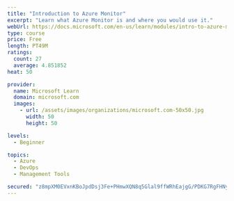 ```yaml
---
title: "Introduction to Azure Monitor"
excerpt: "Learn what Azure Monitor is and where you would use it."
webUrl: https://docs.microsoft.com/en-us/learn/modules/intro-to-azure-monitor/
type: course
price: Free
length: PT49M
ratings:
  count: 27
  average: 4.851852
heat: 50

provider:
  name: Microsoft Learn
  domain: microsoft.com
  images:
    - url: /assets/images/organizations/microsoft.com-50x50.jpg
      width: 50
      height: 50

levels:
  - Beginner

topics:
  - Azure
  - DevOps
  - Management Tools

secured: "z8mpXM0EVxnKBoJpdDsj3Fe+PHmwXQN8q5Glal9ffWRhEajgG/PDKG7RgFHNykqkurClMhXXmdNEnm/w3cmmeqRPcCB1qniUW2WPuwcgq9Z4vCNVpXXYJT/qOQgVszTZKFKsZkJqTCMTYMpRKULQmin9WHkjBD85HYXweiwUiiOuAYK7pgrf4zUMNAbOb+ZjOsoS/nTjcm2JuFG4CxaLFB9JradksFyIXPyZVzgoUtLibyEo00v336XDbSsIt930rBOsrwv/rzzs0JyPXjUg3Ro2JJylLSB7sE+kMsm4KgeP0aqzU421JlxBvHCWpSnTrJIXudrBMgD84EmEFBHa5vugXUXWQFyR8tocyLdPmhXCrAUyaKDPhqZK3zL4lYi1WnBYjhhynNq9ULJYB0M+5C1hH3fvkTbJfFaGFFvQdL4=;5fNmX3Z5fEluF0xS3PQm0w=="
---
```


